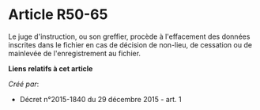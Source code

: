 # Article R50-65

Le juge d'instruction, ou son greffier, procède à l'effacement des données inscrites dans le fichier en cas de décision de
non-lieu, de cessation ou de mainlevée de l'enregistrement au fichier.

**Liens relatifs à cet article**

_Créé par_:

  - Décret n°2015-1840 du 29 décembre 2015 - art. 1

